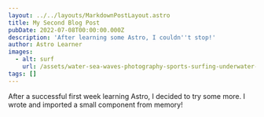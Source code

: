 ```yaml
---
layout: ../../layouts/MarkdownPostLayout.astro
title: My Second Blog Post
pubDate: 2022-07-08T00:00:00.000Z
description: 'After learning some Astro, I couldn''t stop!'
author: Astro Learner
images:
  - alt: surf
    url: /assets/water-sea-waves-photography-sports-surfing-underwater-1920x1200-wallpaper_www.wallmay.com_43.jpg
tags: []
---
```


After a successful first week learning Astro, I decided to try some more. I wrote and imported a small component from memory!
